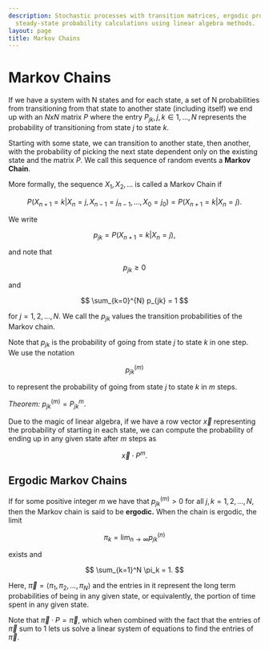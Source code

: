 ```yaml
---
description: Stochastic processes with transition matrices, ergodic properties, and
  steady-state probability calculations using linear algebra methods.
layout: page
title: Markov Chains
---
```


# Markov Chains

If we have a system with N states and for each state, a set of N probabilities from transitioning from that state to another state (including itself) we end up with an $NxN$ matrix $P$ where the entry $P_{jk}, j,k \in {1, \dots, N}$ represents the probability of transitioning from state $j$ to state $k$.

Starting with some state, we can transition to another state, then another, with the probability of picking the next state dependent only on the existing state and the matrix $P.$ We call this sequence of random events a **Markov Chain**.

More formally, the sequence $X_1, X_2, \dots$ is called a Markov Chain if

$$ P(X_{n+1} = k|X_n = j, X_{n-1} = j_{n-1}, \dots, X_0 = j_0) = P(X_{n+1} = k | X_n = j). $$

We write

$$ p_{jk} = P(X_{n+1} = k | X_n = j), $$

and note that

$$ p_{jk} \geq 0 $$

and

$$ \sum_{k=0}^{N} p_{jk} =  1 $$

for $j = 1,2, \dots, N.$ We call the $p_{jk}$ values the transition probabilities of the Markov chain.

Note that $p_{jk}$ is the probability of going from state $j$ to state $k$ in one step. We use the notation

$$ p_{jk}^{(m)} $$

to represent the probability of going from state $j$ to state $k$ in $m$ steps.

*Theorem:* $p_{jk}^{(m)} = P_{jk}^m.$  

Due to the magic of linear algebra, if we have a row vector $\vec{x}$ representing the probability of starting in each state, we can compute the probability of ending up in any given state after $m$ steps as

$$ \vec{x} \cdot P^m. $$

## Ergodic Markov Chains

If for some positive integer $m$ we have that $p_{jk}^{(m)} > 0$ for all $j,k = 1,2,\dots,N,$ then the Markov chain is said to be **ergodic.** When the chain is ergodic, the limit

$$ \pi_k = \lim_{n \to \infty} p_{jk}^{(n)} $$

exists and

$$ \sum_{k=1}^N \pi_k = 1. $$

Here, $\vec{\pi} = \langle \pi_1, \pi_2, \dots, \pi_N \rangle$ and the entries in it represent the long term probabilities of being in any given state, or equivalently, the portion of time spent in any given state.

Note that $\vec{\pi} \cdot P = \vec{\pi},$ which when combined with the fact that the entries of $\vec{\pi}$ sum to 1 lets us solve a linear system of equations to find the entries of $\vec{\pi}.$